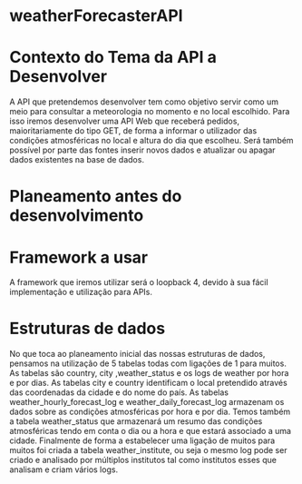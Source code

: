 # weatherForecasterAPI

# Contexto do Tema da API a Desenvolver

A API que pretendemos desenvolver tem como objetivo servir como um meio para consultar a meteorologia no momento e no local escolhido.
Para isso iremos desenvolver uma API Web que receberá pedidos, maioritariamente do tipo GET, de forma a informar o utilizador das condições atmosféricas no local e altura do dia que escolheu.
Será também possível por parte das fontes inserir novos dados e atualizar ou apagar dados existentes na base de dados.

# Planeamento antes do desenvolvimento

# Framework a usar

A framework que iremos utilizar será o loopback 4, devido à sua fácil implementação e utilização para APIs.

# Estruturas de dados

No que toca ao planeamento inicial das nossas estruturas de dados, pensamos na utilização de 5 tabelas todas com ligações de 1 para muitos. As tabelas são country, city ,weather_status e os logs de weather por hora e por dias. As tabelas city e country identificam o local pretendido através das coordenadas da cidade e do nome do país. As tabelas weather_hourly_forecast_log e weather_daily_forecast_log armazenam os dados sobre as condições atmosféricas por hora e por dia. Temos também a tabela weather_status que armazenará um resumo das condições atmosféricas tendo em conta o dia ou a hora e que estará associado a uma cidade. Finalmente de forma a estabelecer uma ligação de muitos para muitos foi criada a tabela weather_institute, ou seja o mesmo log pode ser criado e analisado por múltiplos institutos tal como institutos esses que analisam e criam vários logs.



